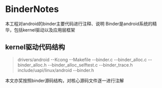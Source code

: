 # BinderNotes
本工程对android的binder主要代码进行注释、说明
Binder是android系统的精华，包括kernel驱动以及应用层框架

## kernel驱动代码结构
>drivers/android
--Kcong
--Makefile
--binder.c
--binder_alloc.c
--binder_alloc.h
--binder_alloc_selftest.c
--binder_trace.h
include/uapi/linux/android
--binder.h

本文亦奖按照binder源码结构，对核心源码文件逐一进行注解
